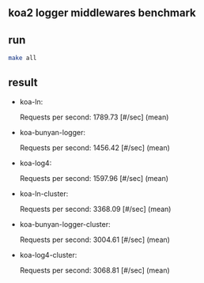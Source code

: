 ## koa2 logger middlewares benchmark 

## run
 
```bash
make all
```

## result

-  koa-ln:

    Requests per second:    1789.73 [#/sec] (mean)

-  koa-bunyan-logger:

    Requests per second:    1456.42 [#/sec] (mean)

-  koa-log4:

    Requests per second:    1597.96 [#/sec] (mean)

-  koa-ln-cluster:

    Requests per second:    3368.09 [#/sec] (mean)

-  koa-bunyan-logger-cluster:

    Requests per second:    3004.61 [#/sec] (mean)

-  koa-log4-cluster:

    Requests per second:    3068.81 [#/sec] (mean)